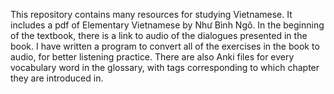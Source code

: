 This repository contains many resources for studying Vietnamese. It includes a pdf of Elementary Vietnamese by Như Bình Ngô. In the beginning of the textbook, there is a link to audio of the dialogues presented in the book. I have written a program to convert all of the exercises in the book to audio, for better listening practice. There are also Anki files for every vocabulary word in the glossary, with tags corresponding to which chapter they are introduced in.
